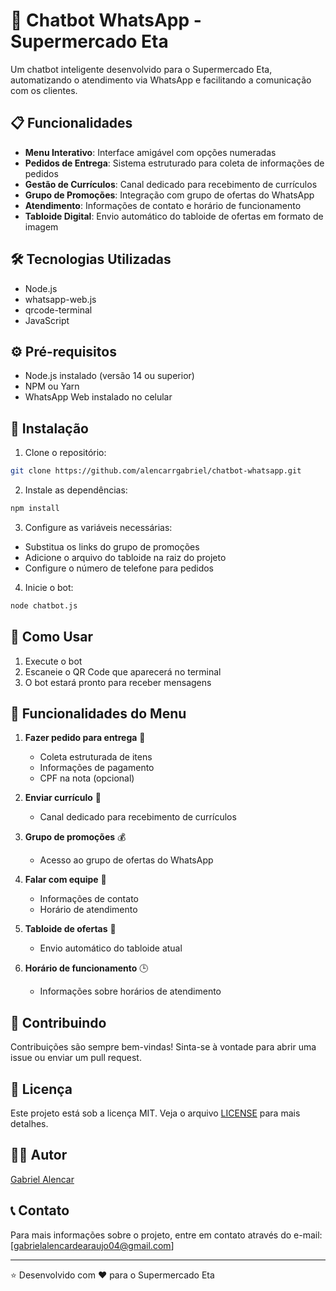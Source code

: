 # 🤖 Chatbot WhatsApp - Supermercado Eta

Um chatbot inteligente desenvolvido para o Supermercado Eta, automatizando o atendimento via WhatsApp e facilitando a comunicação com os clientes.

## 📋 Funcionalidades

- **Menu Interativo**: Interface amigável com opções numeradas
- **Pedidos de Entrega**: Sistema estruturado para coleta de informações de pedidos
- **Gestão de Currículos**: Canal dedicado para recebimento de currículos
- **Grupo de Promoções**: Integração com grupo de ofertas do WhatsApp
- **Atendimento**: Informações de contato e horário de funcionamento
- **Tabloide Digital**: Envio automático do tabloide de ofertas em formato de imagem

## 🛠️ Tecnologias Utilizadas

- Node.js
- whatsapp-web.js
- qrcode-terminal
- JavaScript

## ⚙️ Pré-requisitos

- Node.js instalado (versão 14 ou superior)
- NPM ou Yarn
- WhatsApp Web instalado no celular

## 🚀 Instalação

1. Clone o repositório:
```bash
git clone https://github.com/alencarrgabriel/chatbot-whatsapp.git
```

2. Instale as dependências:
```bash
npm install
```

3. Configure as variáveis necessárias:
- Substitua os links do grupo de promoções
- Adicione o arquivo do tabloide na raiz do projeto
- Configure o número de telefone para pedidos

4. Inicie o bot:
```bash
node chatbot.js
```

## 📱 Como Usar

1. Execute o bot
2. Escaneie o QR Code que aparecerá no terminal
3. O bot estará pronto para receber mensagens

## 🎯 Funcionalidades do Menu

1. **Fazer pedido para entrega** 🛒
   - Coleta estruturada de itens
   - Informações de pagamento
   - CPF na nota (opcional)

2. **Enviar currículo** 📄
   - Canal dedicado para recebimento de currículos

3. **Grupo de promoções** 💰
   - Acesso ao grupo de ofertas do WhatsApp

4. **Falar com equipe** 💬
   - Informações de contato
   - Horário de atendimento

5. **Tabloide de ofertas** 📰
   - Envio automático do tabloide atual

6. **Horário de funcionamento** 🕒
   - Informações sobre horários de atendimento

## 🤝 Contribuindo

Contribuições são sempre bem-vindas! Sinta-se à vontade para abrir uma issue ou enviar um pull request.

## 📝 Licença

Este projeto está sob a licença MIT. Veja o arquivo [LICENSE](LICENSE) para mais detalhes.

## 👨‍💻 Autor

[Gabriel Alencar](https://github.com/alencarrgabriel)

## 📞 Contato

Para mais informações sobre o projeto, entre em contato através do e-mail: [gabrielalencardearaujo04@gmail.com]

---
⭐️ Desenvolvido com ❤️ para o Supermercado Eta 